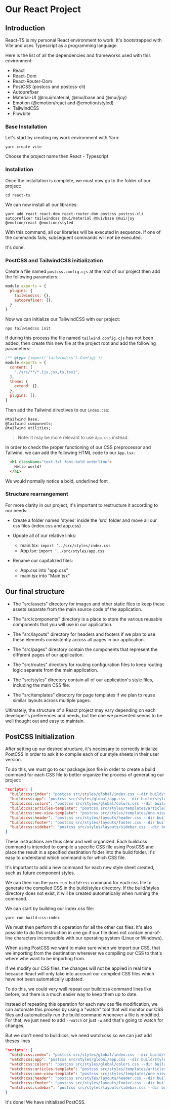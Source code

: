 # Our React Project

## Introduction

React-TS is my personal React environment to work. It's bootstrapped with Vite and uses Typescript as a programming language.

Here is the list of all the dependencies and frameworks used with this environment:

- React
- React-Dom
- React-Router-Dom
- PostCSS (postccs and postcss-cli)
- Autoprefixer
- Material-UI (@mui/material, @mui/base and @mui/joy)
- Emotion (@emotion/react and @emotion/styled)
- TailwindCSS
- Flowbite

### Base Installation

Let's start by creating my work environment with Yarn:

```cli
yarn create vite
```

Choose the project name then React - Typescript

### Installation

Once the installation is complete, we must now go to the folder of our project:

```cli
cd react-ts
```

We can now install all our libraries:

```cli
yarn add react react-dom react-router-dom postcss postcss-cli autoprefixer tailwindcss @mui/material @mui/base @mui/joy @emotion/react @emotion/styled
```

With this command, all our libraries will be executed in sequence. If one of the commands fails, subsequent commands will not be executed.

It's done.

### PostCSS and TailwindCSS initialization

Create a file named `postcss.config.cjs` at the root of our project then add the following parameters:

```cjs
module.exports = {
  plugins: {
    tailwindcss: {},
    autoprefixer: {},
  }
}
```

Now we can initialize our TailwindCSS with our project:

```cli
npx tailwindcss init
```

If during this process the file named `tailwind.config.cjs` has not been added, then create this new file at the project root and add the following parameters:

```cjs
/** @type {import('tailwindcss').Config} */
module.exports = {
  content: [
    "./src/**/*.{js,jsx,ts,tsx}",
  ],
  theme: {
    extend: {},
  },
  plugins: [],
}
```

Then add the Tailwind directives to our `index.css`:

```pcss
@tailwind base;
@tailwind components;
@tailwind utilities;
```

> Note: It may be more relevant to use `App.css` instead.

In order to check the proper functioning of our CSS preprocessor and Tailwind, we can add the following HTML code to our `App.tsx`:

```html
  <h1 className="text-3xl font-bold underline">
    Hello world!
  </h1>
```

We would normally notice a bold, underlined font

### Structure rearrangement

For more clarity in our project, it's important to restructure it according to our needs:

- Create a folder named 'styles' inside the 'src' folder and move all our css files (index.css and app.css)

- Update all of our relative links:
  - main.tsx: `import '../src/styles/index.css`
  - App.tsx: `import '../src/styles/app.css`

- Rename our capitalized files:
  - App.css into "app.css"
  - main.tsx into "Main.tsx"

## Our final structure

- The "src/assets" directory for images and other static files  to keep these assets separate from the main source code of the application.

- The "src/components" directory is a place to store the various reusable components that you will use in our application.

- The "src/layouts" directory for headers and footers if we plan to use these elements consistently across all pages in our application.

- The "src/pages" directory contain the components that represent the different pages of our application.

- The "src/routes" directory for routing configuration files to keep routing logic separate from the main application.

- The "src/styles" directory contain all of our application's style files, including the main CSS file.

- The "src/templates" directory for page templates if we plan to reuse similar layouts across multiple pages.

Ultimately, the structure of a React project may vary depending on each developer's preferences and needs, but the one we presented seems to be well thought out and easy to maintain.

## PostCSS Initialization

After setting up our desired structure, it's necessary to correctly initialize PostCSS in order to ask it to compile each of our style sheets in their user version.

To do this, we must go to our package.json file in order to create a build command for each CSS file to better organize the process of generating our project:

```json
"scripts": {
  "build:css:index": "postcss src/styles/global/index.css --dir build/styles/global",
  "build:css:app": "postcss src/styles/global/app.css --dir build/styles/global",
  "build:css:colors": "postcss src/styles/global/colors.css --dir build/styles/global",
  "build:css:articles-template": "postcss src/styles/templates/articles-template.css --dir build/styles/templates",
  "build:css:one-view-template": "postcss src/styles/templates/one-view-template.css --dir build/styles/templates",
  "build:css:header": "postcss src/styles/layouts/header.css --dir build/styles/layouts",
  "build:css:footer": "postcss src/styles/layouts/footer.css --dir build/styles/layouts",
  "build:css:sidebar": "postcss src/styles/layouts/sidebar.css --dir build/styles/layouts",
}
```

These instructions are thus clear and well organized. Each build:css command is intended to compile a specific CSS file using PostCSS and place the result in a specified destination folder into the build folder. It's easy to understand which command is for which CSS file.

It's important to add a new command for each new style sheet created, such as future component styles.

We can then run the `yarn run build:css` command for each css file to generate the compiled CSS in the build/styles directory. If the build/styles directory does not exist, it will be created automatically when running the command.

We can start by building our index.css file:

```cli
yarn run build:css:index
```

We must then perform this operation for all the other css files. It's also possible to do this instruction in one go if our file does not contain end-of-line characters incompatible with our operating system (Linux or Windows).

When using PostCSS we want to make sure when we import our CSS, that we importing from the destination wherever we compiling our CSS to that's where whe want to be importing from.

If we modify our CSS files, the changes will not be applied in real time because React will only take into account our compiled CSS files which have not been automatically updated.

To do this, we could very well repeat our build:css command lines like before, but there is a much easier way to keep them up to date.

Instead of repeating this operation for each new css file modification, we can automate this process by using a "watch" tool that will monitor our CSS files and automatically run the build command whenever a file is modified. For that, we just need to add `--watch` or just `-w` and that's going to watch for changes.

But we don't need to build:css, we need watch:css so we can just add theses lines

```json
"scripts": {
  "watch:css:index": "postcss src/styles/global/index.css --dir build/styles/global -w",
  "watch:css:app": "postcss src/styles/global/app.css --dir build/styles/global -w",
  "watch:css:colors": "postcss src/styles/global/colors.css --dir build/styles/global -w",
  "watch:css:articles-template": "postcss src/styles/templates/articles-template.css --dir build/styles/templates -w",
  "watch:css:one-view-template": "postcss src/styles/templates/one-view-template.css --dir build/styles/templates -w",
  "watch:css:header": "postcss src/styles/layouts/header.css --dir build/styles/layouts -w",
  "watch:css:footer": "postcss src/styles/layouts/footer.css --dir build/styles/layouts -w",
  "watch:css:sidebar": "postcss src/styles/layouts/sidebar.css --dir build/styles/layouts -w",
}
```

It's done! We have initialized PostCSS.
